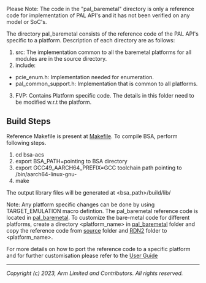 
Please Note: The code in the "pal_baremetal" directory is only a reference code for implementation of PAL API's and it has not been verified on any model or SoC's.

The directory pal_baremetal consists of the reference code of the PAL API's specific to a platform.
Description of each directory are as follows:

1. src: The implementation common to all the baremetal platforms for all modules are in the source directory.
2. include:
  -  pcie_enum.h: Implementation needed for enumeration.
  -  pal_common_support.h: Implementation that is common to all platforms.
3. FVP: Contains Platform specific code. The details in this folder need to be modified w.r.t the platform.

## Build Steps

Reference Makefile is present at [Makefile](../../Makefile). To compile BSA, perform following steps.
1. cd bsa-acs
2. export BSA_PATH=pointing to BSA directory
3. export GCC49_AARCH64_PREFIX=GCC toolchain path pointing to /bin/aarch64-linux-gnu-
4. make

The output library files will be generated at <bsa_path>/build/lib/

Note: Any platform specific changes can be done by using TARGET_EMULATION macro defintion. The pal_baremetal reference code is located in [pal_baremetal](.). To customize the bare-metal code for different platforms, create a directory <platform_name> in [pal_baremetal](.) folder and copy the reference code from [source](src) folder and [RDN2](FVP/RDN2) folder to <platform_name>.

For more details on how to port the reference code to a specific platform and for further customisation please refer to the [User Guide](../../docs/arm_bsa_architecture_compliance_bare-metal_user_guide.pdf)

-----------------

*Copyright (c) 2023, Arm Limited and Contributors. All rights reserved.*
